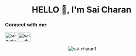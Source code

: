 <h1 align="center">HELLO 👋, I'm Sai Charan</h1>
<h3 align="left">Connect with me:</h3>
<p align="left">
<a href="https://linkedin.com/in/sripada sai charan" target="blank"><img align="center" src="https://raw.githubusercontent.com/rahuldkjain/github-profile-readme-generator/master/src/images/icons/Social/linked-in-alt.svg" alt="sripada sai charan" height="30" width="40" /></a>
<a href="https://instagram.com/sai._.charan_19" target="blank"><img align="center" src="https://raw.githubusercontent.com/rahuldkjain/github-profile-readme-generator/master/src/images/icons/Social/instagram.svg" alt="sai._.charan_19" height="30" width="40" /></a>
</p>
<div align="center">
<p>&nbsp;<img align="center" src="https://github-readme-stats.vercel.app/api?username=sai-charan1&show_icons=true&locale=en" alt="sai-charan1" /></p>
</div>

